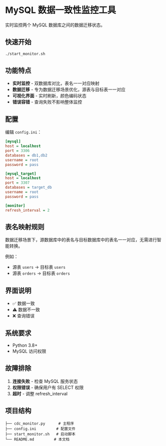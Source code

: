 # MySQL 数据一致性监控工具

实时监控两个 MySQL 数据库之间的数据迁移状态。

## 快速开始

```bash
./start_monitor.sh
```

## 功能特点

- **实时监控** - 双数据库对比，表名一一对应映射
- **数据迁移** - 专为数据迁移场景优化，源表与目标表一一对应
- **可视化界面** - 实时刷新，颜色编码状态
- **错误容错** - 查询失败不影响整体监控

## 配置

编辑 `config.ini`：

```ini
[mysql]
host = localhost
port = 3306
databases = db1,db2
username = root
password = pass

[mysql_target]
host = localhost
port = 3307
databases = target_db
username = root
password = pass

[monitor]
refresh_interval = 2
```

## 表名映射规则

数据迁移场景下，源数据库中的表名与目标数据库中的表名一一对应，无需进行智能转换。

例如：
- 源表 `users` → 目标表 `users`
- 源表 `orders` → 目标表 `orders`

## 界面说明

- ✅ 数据一致
- ⚠️ 数据不一致  
- ❌ 查询错误

## 系统要求

- Python 3.8+
- MySQL 访问权限

## 故障排除

1. **连接失败** - 检查 MySQL 服务状态
2. **权限错误** - 确保用户有 SELECT 权限
3. **超时** - 调整 refresh_interval

## 项目结构

```
├── cdc_monitor.py      # 主程序
├── config.ini         # 配置文件
├── start_monitor.sh   # 启动脚本
└── README.md         # 本文档
```
